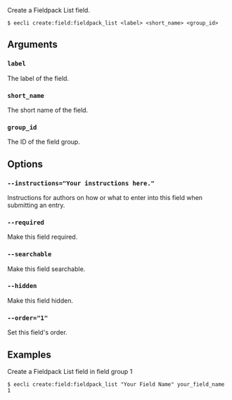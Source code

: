 Create a Fieldpack List field.

```
$ eecli create:field:fieldpack_list <label> <short_name> <group_id>
```

## Arguments

### `label`

The label of the field.

### `short_name`

The short name of the field.

### `group_id`

The ID of the field group.

## Options

### `--instructions="Your instructions here."`

Instructions for authors on how or what to enter into this field when submitting an entry.

### `--required`

Make this field required.

### `--searchable`

Make this field searchable.

### `--hidden`

Make this field hidden.

### `--order="1"`

Set this field's order.

## Examples

Create a Fieldpack List field in field group 1

```
$ eecli create:field:fieldpack_list "Your Field Name" your_field_name 1
```